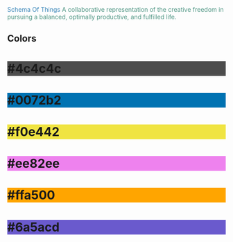 <!DOCTYPE html>
<html>
<head><font color="#3a86b8">Schema Of Things</font></head>
<subhead><font color="#519785">A collaborative representation of the creative freedom in pursuing a balanced, optimally productive, and fulfilled life.</font></subhead>
<body>
<h2> Colors </h2> 
<h1 style="background-color:#4c4c4c;">#4c4c4c</h1>
<h1 style="background-color:#0072b2;">#0072b2</h1>
<h1 style="background-color:#f0e442;">#f0e442</h1>
<h1 style="background-color:#ee82ee;">#ee82ee</h1>
<h1 style="background-color:#ffa500;">#ffa500</h1>
<h1 style="background-color:#6a5acd;">#6a5acd</h1>

</body>
</html>
